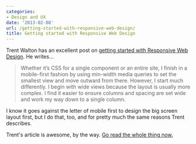 ```yaml
---
categories:
- Design and UX
date: '2013-02-08'
url: /getting-started-with-responsive-web-design/
title: Getting started with Responsive Web Design
---
```


Trent Walton has an excellent post on <a href="http://trentwalton.com/2013/02/07/where-to-start/">getting started with Responsive Web Design</a>. He writes...

<blockquote>Whether it’s CSS for a single component or an entire site, I finish in a mobile-first fashion by using min-width media queries to set the smallest view and move outward from there. However, I start much differently. I begin with wide views because the layout is usually more complex. I find it easier to ensure columns and spacing are set wide and work my way down to a single column.</blockquote>

I know it goes against the letter of mobile first to design the big screen layout first, but I do that, too, and for pretty much the same reasons Trent describes.

Trent's article is awesome, by the way. <a href="http://trentwalton.com/2013/02/07/where-to-start/">Go read the whole thing now.</a>